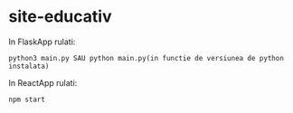 # site-educativ

In FlaskApp rulati:
```
python3 main.py SAU python main.py(in functie de versiunea de python instalata)
```
In ReactApp rulati:
```
npm start
```
